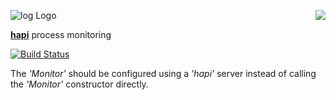 <a href="/walmartlabs/blammo"><img src="https://raw.github.com/walmartlabs/blammo/master/images/from.png" align="right" /></a>
![log Logo](https://raw.github.com/walmartlabs/log/master/images/log.png)

[**hapi**](/walamrtlabs/hapi) process monitoring

[![Build Status](https://secure.travis-ci.org/walmartlabs/log.png)](http://travis-ci.org/walmartlabs/log)

The _'Monitor'_ should be configured using a _'hapi'_ server instead of calling the _'Monitor'_ constructor directly.
